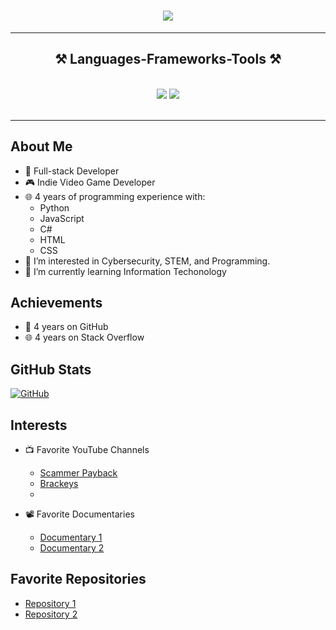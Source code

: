 <h1 align="center">
    <img src="https://readme-typing-svg.herokuapp.com/?font=Righteous&size=35&center=true&vCenter=true&width=500&height=70&duration=4000&lines=Hello+Everyone!+👋;+I'm+Conie+151!;" />
</h1>

<hr/>
<h2 align="center">⚒️ Languages-Frameworks-Tools ⚒️</h2>
<br/>
<div align="center">
    <img src="https://skillicons.dev/icons?i=react,bootstrap,mui,html,css,vscode,github,figma,tailwind,git,r" />
    <img src="https://skillicons.dev/icons?i=nodejs,python,javascript,typescript,express,firebase,mongodb,c,java,nextjs,mysql,flask" /><br>
</div>
<br/>
<hr/>

## About Me
- 🚀 Full-stack Developer
- 🎮 Indie Video Game Developer
- 🌐 4 years of programming experience with:
  - Python
  - JavaScript
  - C#
  - HTML
  - CSS
- 👀 I’m interested in Cybersecurity, STEM, and Programming.
- 🌱 I’m currently learning Information Techonology
## Achievements

- 📅 4 years on GitHub
- 🌐 4 years on Stack Overflow
## GitHub Stats

[![GitHub](https://img.shields.io/badge/GitHub-%23000000.svg?style=for-the-badge&logo=GitHub&logoColor=white)](https://github.com/<your-username>)

## Interests

- 📺 Favorite YouTube Channels
  - [Scammer Payback](https://www.youtube.com/@ScammerPayback)
  - [Brackeys](https://www.youtube.com/@Brackeys)
  - 

- 📽️ Favorite Documentaries
  - [Documentary 1](link_to_doc_1)
  - [Documentary 2](link_to_doc_2)

## Favorite Repositories

- [Repository 1](link_to_repo_1)
- [Repository 2](link_to_repo_2)

<!---
conie151/conie151 is a ✨ special ✨ repository because its `README.md` (this file) appears on your GitHub profile.
You can click the Preview link to take a look at your changes.
--->
